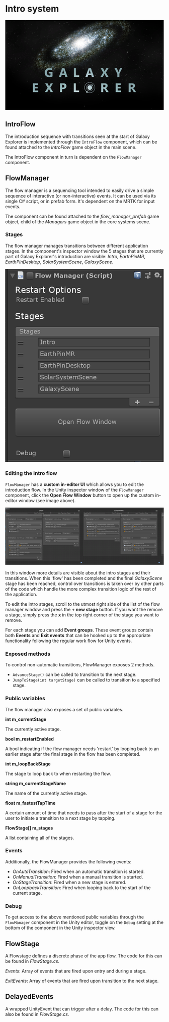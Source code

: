 # Intro system

![Intro system](Images/ge_intro_flow_galaxy_explorer.png)

## IntroFlow

The introduction sequence with transitions seen at the start of Galaxy Explorer is implemented through the `IntroFlow` component, which can be found attached to the *IntroFlow* game object in the main scene.

The IntroFlow component in turn is dependent on the `FlowManager` component.

## FlowManager

The flow manager is a sequencing tool intended to easily drive a simple sequence of interactive (or non-interactive) events. It can be used via its single C# script, or in prefab form. It's dependent on the MRTK for input events.

The component can be found attached to the *flow_manager_prefab* game object, child of the *Managers* game object in the core systems scene.

### Stages

The flow manager manages transitions between different application stages. In the component's inspector window the 5 stages that are currently part of Galaxy Explorer's introduction are visible:  *Intro*, *EarthPinMR*, *EarthPinDesktop*, *SolarSystemScene*, *GalaxyScene*.

![Flow manager stages](Images/ge_flow_manager_inspector.png)

### Editing the intro flow

`FlowManager` has a **custom in-editor UI** which allows you to edit the introduction flow. In the Unity inspector window of the `FlowManager` component, click the **Open Flow Window** button to open up the custom in-editor window (see image above).

![In-editor UI](Images/ge_flow_manager_in_editor_ui.png)

In this window more details are visible about the intro stages and their transitions. When this 'flow' has been completed and the final *GalaxyScene* stage has been reached, control over transitions is taken over by other parts of the code which handle the more complex transition logic of the rest of the application.

To edit the intro stages, scroll to the utmost right side of the list of the flow manager window and press the **+ new stage** button. If you want the remove a stage, simply press the **x** in the top right corner of the stage you want to remove.

For each stage you can add **Event groups**. These event groups contain both **Events** and **Exit events** that can be hooked up to the appropriate functionality following the regular work flow for Unity events.

### Exposed methods

To control non-automatic transitions, FlowManager exposes 2 methods.

- `AdvanceStage()` can be called to transition to the next stage.
- `JumpToStage(int targetStage)` can be called to transition to a specified stage.

### Public variables

The flow manager also exposes a set of public variables. 

**int m_currentStage**

The currently active stage.

**bool m_restartEnabled**

A bool indicating if the flow manager needs 'restart' by looping back to an earlier stage after the final stage in the flow has been completed.

**int m_loopBackStage**

The stage to loop back to when restarting the flow.

**string m_currentStageName**

The name of the currently active stage.

**float m_fastestTapTime**

A certain amount of time that needs to pass after the start of a stage for the user to initiate a transition to a next stage by tapping.  

**FlowStage[] m_stages**

A list containing all of the stages.

### Events

Additionally, the FlowManager provides the following events:

- *OnAutoTransition*: Fired when an automatic transition is started.
- *OnManualTransition*: Fired when a manual transition is started.
- *OnStageTransition*: Fired when a new stage is entered.
- *OnLoopbackTransition*: Fired when looping back to the start of the current stage.

### Debug

To get access to the above mentioned public variables through the `FlowManager` component in the Unity editor, toggle on the `Debug` setting at the bottom of the component in the Unity inspector view.

## FlowStage

A Flowstage defines a discrete phase of the app flow. The code for this can be found in *FlowStage.cs*.

*Events*: Array of events that are fired upon entry and during a stage.

*ExitEvents*: Array of events that are fired upon transition to the next stage.

## DelayedEvents

A wrapped UnityEvent that can trigger after a delay. The code for this can also be found in *FlowStage.cs*.
